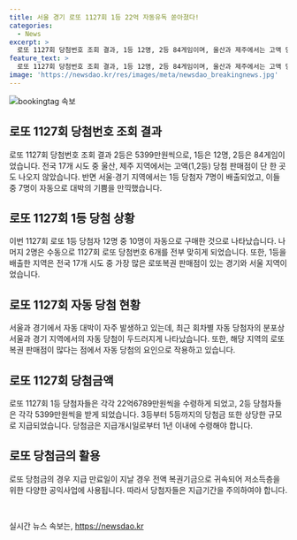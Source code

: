 ```yaml
---
title: 서울 경기 로또 1127회 1등 22억 자동유독 쏟아졌다!
categories:
  - News
excerpt: >
  로또 1127회 당첨번호 조회 결과, 1등 12명, 2등 84게임이며, 울산과 제주에서는 고액 당첨 판매점이 없었다. 이번 회차 1등은 서울·경기에서 7명이 나오며, 대박의 영예는 자동으로 구매한 당첨자들에게 돌아갔다. 또한, 자동으로 1등을 당첨받은 당첨자들이 주로 서울과 경기 지역에서 나왔다. 자동으로 1등을 당첨받은 경우의 서울과 경기 지역에서의 분포를 과거 회차 기준으로 보면서 자동과 수동 당첨의 차이점을 분석해보았다. 이번 회차 2등은 84게임이며, 당첨금 규모는 5399만원이다. (150자)
feature_text: >
  로또 1127회 당첨번호 조회 결과, 1등 12명, 2등 84게임이며, 울산과 제주에서는 고액 당첨 판매점이 없었다. 이번 회차 1등은 서울·경기에서 7명이 나오며, 대박의 영예는 자동으로 구매한 당첨자들에게 돌아갔다. 또한, 자동으로 1등을 당첨받은 당첨자들이 주로 서울과 경기 지역에서 나왔다. 자동으로 1등을 당첨받은 경우의 서울과 경기 지역에서의 분포를 과거 회차 기준으로 보면서 자동과 수동 당첨의 차이점을 분석해보았다. 이번 회차 2등은 84게임이며, 당첨금 규모는 5399만원이다. (150자)
image: 'https://newsdao.kr/res/images/meta/newsdao_breakingnews.jpg'
---
```


<p><img src="https://newsdao.kr/res/images/meta/newsdao_breakingnews.jpg" alt="bookingtag 속보" /></p>

<h2 data-ke-size="size26">로또 1127회 당첨번호 조회 결과</h2>

<p data-ke-size="size16">로또 1127회 당첨번호 조회 결과 2등은 5399만원씩으로, 1등은 12명, 2등은 84게임이었습니다. 전국 17개 시도 중 울산, 제주 지역에서는 고액(1,2등) 당첨 판매점이 단 한 곳도 나오지 않았습니다. 반면 서울·경기 지역에서는 1등 당첨자 7명이 배출되었고, 이들 중 7명이 자동으로 대박의 기쁨을 만끽했습니다.</p>

<h2 data-ke-size="size26">로또 1127회 1등 당첨 상황</h2>

<p data-ke-size="size16">이번 1127회 로또 1등 당첨자 12명 중 10명이 자동으로 구매한 것으로 나타났습니다. 나머지 2명은 수동으로 1127회 로또 당첨번호 6개를 전부 맞히게 되었습니다. 또한, 1등을 배출한 지역은 전국 17개 시도 중 가장 많은 로또복권 판매점이 있는 경기와 서울 지역이었습니다.</p>

<h2 data-ke-size="size26">로또 1127회 자동 당첨 현황</h2>

<p data-ke-size="size16">서울과 경기에서 자동 대박이 자주 발생하고 있는데, 최근 회차별 자동 당첨자의 분포상 서울과 경기 지역에서의 자동 당첨이 두드러지게 나타났습니다. 또한, 해당 지역의 로또복권 판매점이 많다는 점에서 자동 당첨의 요인으로 작용하고 있습니다.</p>

<h2 data-ke-size="size26">로또 1127회 당첨금액</h2>

<p data-ke-size="size16">로또 1127회 1등 당첨자들은 각각 22억6789만원씩을 수령하게 되었고, 2등 당첨자들은 각각 5399만원씩을 받게 되었습니다. 3등부터 5등까지의 당첨금 또한 상당한 규모로 지급되었습니다. 당첨금은 지급개시일로부터 1년 이내에 수령해야 합니다.</p>

<h2 data-ke-size="size26">로또 당첨금의 활용</h2>

<p data-ke-size="size16">로또 당첨금의 경우 지급 만료일이 지날 경우 전액 복권기금으로 귀속되어 저소득층을 위한 다양한 공익사업에 사용됩니다. 따라서 당첨자들은 지급기간을 주의하여야 합니다.</p>

<p data-ke-size="size16">&nbsp;</p>
실시간 뉴스 속보는, <a href="https://newsdao.kr" rel="dofollow">https://newsdao.kr</a>


